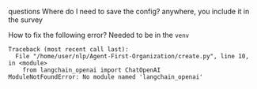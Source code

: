 questions
Where do I need to save the config? anywhere, you include it in the survey

How to fix the following error? Needed to be in the `venv`
```
Traceback (most recent call last):
  File "/home/user/nlp/Agent-First-Organization/create.py", line 10, in <module>
    from langchain_openai import ChatOpenAI
ModuleNotFoundError: No module named 'langchain_openai'
```